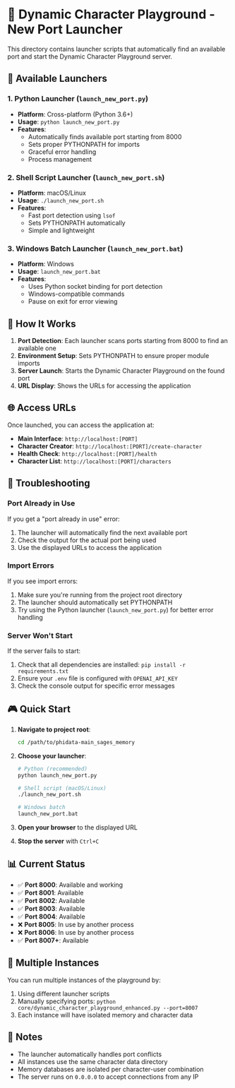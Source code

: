# 🚀 Dynamic Character Playground - New Port Launcher

This directory contains launcher scripts that automatically find an available port and start the Dynamic Character Playground server.

## 📁 Available Launchers

### 1. Python Launcher (`launch_new_port.py`)
- **Platform**: Cross-platform (Python 3.6+)
- **Usage**: `python launch_new_port.py`
- **Features**: 
  - Automatically finds available port starting from 8000
  - Sets proper PYTHONPATH for imports
  - Graceful error handling
  - Process management

### 2. Shell Script Launcher (`launch_new_port.sh`)
- **Platform**: macOS/Linux
- **Usage**: `./launch_new_port.sh`
- **Features**:
  - Fast port detection using `lsof`
  - Sets PYTHONPATH automatically
  - Simple and lightweight

### 3. Windows Batch Launcher (`launch_new_port.bat`)
- **Platform**: Windows
- **Usage**: `launch_new_port.bat`
- **Features**:
  - Uses Python socket binding for port detection
  - Windows-compatible commands
  - Pause on exit for error viewing

## 🎯 How It Works

1. **Port Detection**: Each launcher scans ports starting from 8000 to find an available one
2. **Environment Setup**: Sets PYTHONPATH to ensure proper module imports
3. **Server Launch**: Starts the Dynamic Character Playground on the found port
4. **URL Display**: Shows the URLs for accessing the application

## 🌐 Access URLs

Once launched, you can access the application at:
- **Main Interface**: `http://localhost:[PORT]`
- **Character Creator**: `http://localhost:[PORT]/create-character`
- **Health Check**: `http://localhost:[PORT]/health`
- **Character List**: `http://localhost:[PORT]/characters`

## 🔧 Troubleshooting

### Port Already in Use
If you get a "port already in use" error:
1. The launcher will automatically find the next available port
2. Check the output for the actual port being used
3. Use the displayed URLs to access the application

### Import Errors
If you see import errors:
1. Make sure you're running from the project root directory
2. The launcher should automatically set PYTHONPATH
3. Try using the Python launcher (`launch_new_port.py`) for better error handling

### Server Won't Start
If the server fails to start:
1. Check that all dependencies are installed: `pip install -r requirements.txt`
2. Ensure your `.env` file is configured with `OPENAI_API_KEY`
3. Check the console output for specific error messages

## 🎮 Quick Start

1. **Navigate to project root**:
   ```bash
   cd /path/to/phidata-main_sages_memory
   ```

2. **Choose your launcher**:
   ```bash
   # Python (recommended)
   python launch_new_port.py
   
   # Shell script (macOS/Linux)
   ./launch_new_port.sh
   
   # Windows batch
   launch_new_port.bat
   ```

3. **Open your browser** to the displayed URL

4. **Stop the server** with `Ctrl+C`

## 📊 Current Status

- ✅ **Port 8000**: Available and working
- ✅ **Port 8001**: Available
- ✅ **Port 8002**: Available
- ✅ **Port 8003**: Available
- ✅ **Port 8004**: Available
- ❌ **Port 8005**: In use by another process
- ❌ **Port 8006**: In use by another process
- ✅ **Port 8007+**: Available

## 🔄 Multiple Instances

You can run multiple instances of the playground by:
1. Using different launcher scripts
2. Manually specifying ports: `python core/dynamic_character_playground_enhanced.py --port=8007`
3. Each instance will have isolated memory and character data

## 📝 Notes

- The launcher automatically handles port conflicts
- All instances use the same character data directory
- Memory databases are isolated per character-user combination
- The server runs on `0.0.0.0` to accept connections from any IP 